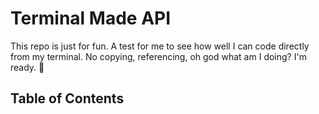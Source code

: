 # Terminal Made API

 This repo is just for fun. A test for me to see how well I can code directly from my terminal. No copying, referencing, oh god what am I doing? I'm ready. :muscle:

## Table of Contents 



